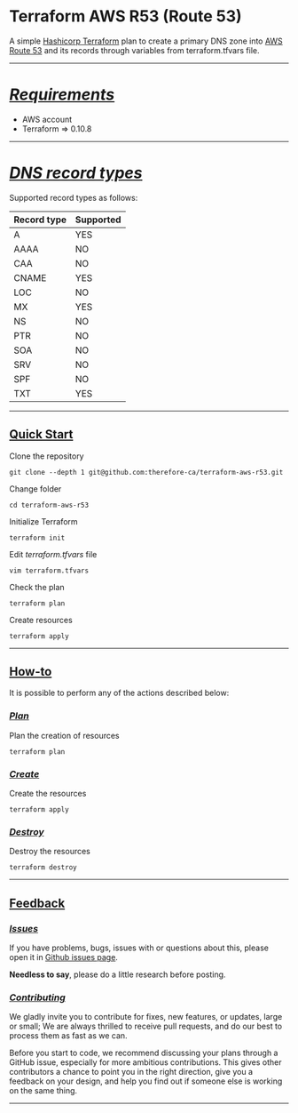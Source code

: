 # Terraform AWS R53 (Route 53)

A simple [Hashicorp Terraform](https://www.terraform.io/) plan to create a primary DNS zone into [AWS Route 53](https://aws.amazon.com/route53‎
) and its records through variables from terraform.tfvars file.

* * *

# [*Requirements*](#requirements)

* AWS account
* Terraform => 0.10.8

* * *

# [*DNS record types*](#dns-record-types)

Supported record types as follows:

| Record type   | Supported |
| ------------- | ---------- |
| A             | YES        |
| AAAA          | NO         |
| CAA           | NO         |
| CNAME         | YES        |
| LOC           | NO         |
| MX            | YES        |
| NS            | NO         |
| PTR           | NO         |
| SOA           | NO         |
| SRV           | NO         |
| SPF           | NO         |
| TXT           | YES        |

* * *

## [Quick Start](#quickstart)

Clone the repository

```
git clone --depth 1 git@github.com:therefore-ca/terraform-aws-r53.git
```

Change folder
```
cd terraform-aws-r53
```

Initialize Terraform

```
terraform init
```

Edit *terraform.tfvars* file
```
vim terraform.tfvars
```

Check the plan
```
terraform plan
```

Create resources
```
terraform apply
```

* * *

## [How-to](#how-to)

It is possible to perform any of the actions described below:

### [*Plan*](#how-to-plan)

Plan the creation of resources

```
terraform plan
```

### [*Create*](#how-to-create)

Create the resources

```
terraform apply
```

### [*Destroy*](#how-to-destroy)

Destroy the resources

```
terraform destroy
```

* * *

## [Feedback](#feedback)

### [*Issues*](#issues)

If you have problems, bugs, issues with or questions about this, please open it in [Github issues page](https://github.com/therefore-ca/terraform-aws-r53/issues).

__Needless to say__, please do a little research before posting.

### [*Contributing*](#contributing)

We gladly invite you to contribute for fixes, new features, or updates, large or small; We are always thrilled to receive pull requests, and do our best to process them as fast as we can.

Before you start to code, we recommend discussing your plans through a GitHub issue, especially for more ambitious contributions. This gives other contributors a chance to point you in the right direction, give you a feedback on your design, and help you find out if someone else is working on the same thing.
* * *
